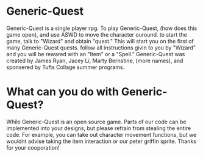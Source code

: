 # Generic-Quest
 Generic-Quest is a single player rpg. 
 To play Generic-Quest, (how does this game open), and use ASWD to move the character ouround. to start the game, talk to "Wizard" and obtain "quest." This will start you on the first of many Generic-Quest quests. follow all instructions givin to you by "Wizard" and you will be rewared with an "Item" or a "Spell."
Generic-Quest was created by James Ryan, Jacey Li, Marty Bernstine, (more names), and sponsered by Tufts Collage summer programs. 
# What can you do with Generic-Quest?
While Generic-Quest is an open source game. Parts of our code can be implemented into your designs, but please refrain from stealing the entire code. For example, you can take out character movement functions, but we wouldnt advise taking the item interaction or our peter griffin sprite. Thanks for your cooporation!
